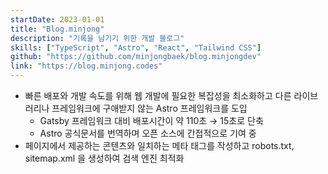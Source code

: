```yaml
---
startDate: 2023-01-01
title: "Blog.minjong"
description: "기록을 남기기 위한 개발 블로그"
skills: ["TypeScript", "Astro", "React", "Tailwind CSS"]
github: "https://github.com/minjongbaek/blog.minjongdev"
link: "https://blog.minjong.codes"
---
```


- 빠른 배포와 개발 속도를 위해 웹 개발에 필요한 복잡성을 최소화하고 다른 라이브러리나 프레임워크에 구애받지 않는 Astro 프레임워크를 도입
  - Gatsby 프레임워크 대비 배포시간이 약 110초 → 15초로 단축
  - Astro 공식문서를 번역하며 오픈 소스에 간접적으로 기여 중
- 페이지에서 제공하는 콘텐츠와 일치하는 메타 태그를 작성하고 robots.txt, sitemap.xml 을 생성하여 검색 엔진 최적화
